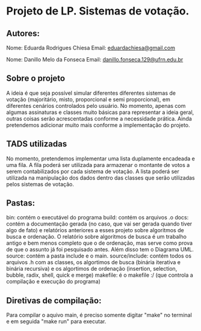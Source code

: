 # Projeto de LP. Sistemas de votação.

## Autores:

Nome: Eduarda Rodrigues Chiesa
Email: eduardachiesa@gmail.com

Nome: Danillo Melo da Fonseca
Email: danillo.fonseca.129@ufrn.edu.br

## Sobre o projeto

A ideia é que seja possível simular diferentes diferentes sistemas de votação (majoritário, misto, proporcional e semi proporcional), em diferentes cenários controlados pelo usuário. No momento, apenas com algumas assinaturas e classes muito básicas para representar a ideia geral, outras coisas serão acrescentadas conforme a necessidade prática. Ainda pretendemos adicionar muito mais conforme a implementação do projeto.

## TADS utilizadas

No momento, pretendemos implementar uma lista duplamente encadeada e uma fila.
A fila poderá ser utilizada para armazenar o montante de votos a serem contabilizados por cada sistema de votação.
A lista poderá ser utilizada na manipulação dos dados dentro das classes que serão utilizadas pelos sistemas de votação.

## Pastas:

bin: contém o executável do programa
build: contém os arquivos .o
docs: contém a documentação gerada (no caso, que vai ser gerada quando tiver algo de fato) e relatórios anteriores a esses projeto sobre algoritmos de busca e ordenação. O relatório sobre algoritmos de busca é um trabalho antigo e bem menos completo que o de ordenação, mas serve como prova de que o assunto já foi pesquisado antes.
Além disso tem o Diagrama UML.
source: contém a pasta include e o main.
source/include: contém todos os arquivos .h com as classes, os algortimos de busca (binária iterativa e binária recursiva) e os algortimos de ordenação (insertion, selection, bubble, radix, shell, quick e merge)
makefile: é o makefile :/ (que controla a compilação e execução do programa)

## Diretivas de compilação:

Para compilar o aquivo main, é preciso somente digitar "make" no terminal e em seguida "make run" para executar.





